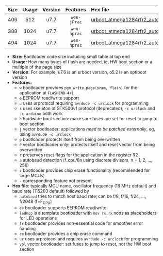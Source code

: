 |Size|Usage|Version|Features|Hex file|
|:-:|:-:|:-:|:-:|:--|
|406|512|u7.7|`weu-jPrac`|[urboot_atmega1284rfr2_autobaud_ee_lednop_fr_ce_ur_vbl.hex](https://raw.githubusercontent.com/stefanrueger/urboot.hex/main/mcus/atmega1284rfr2/autobaud/urboot_atmega1284rfr2_autobaud_ee_lednop_fr_ce_ur_vbl.hex)|
|388|1024|u7.7|`weu-hprac`|[urboot_atmega1284rfr2_autobaud_ee_lednop_fr_ce_ur.hex](https://raw.githubusercontent.com/stefanrueger/urboot.hex/main/mcus/atmega1284rfr2/autobaud/urboot_atmega1284rfr2_autobaud_ee_lednop_fr_ce_ur.hex)|
|494|1024|u7.7|`wes-hprac`|[urboot_atmega1284rfr2_autobaud_ee_lednop_fr_ce.hex](https://raw.githubusercontent.com/stefanrueger/urboot.hex/main/mcus/atmega1284rfr2/autobaud/urboot_atmega1284rfr2_autobaud_ee_lednop_fr_ce.hex)|

- **Size:** Bootloader code size including small table at top end
- **Usage:** How many bytes of flash are needed, ie, HW boot section or a multiple of the page size
- **Version:** For example, u7.6 is an urboot version, o5.2 is an optiboot version
- **Features:**
  + `w` bootloader provides `pgm_write_page(sram, flash)` for the application at `FLASHEND-4+1`
  + `e` EEPROM read/write support
  + `u` uses urprotocol requiring `avrdude -c urclock` for programming
  + `s` uses skeleton of STK500v1 protocol (deprecated); `-c urclock` and `-c arduino` both work
  + `h` hardware boot section: make sure fuses are set for reset to jump to boot section
  + `j` vector bootloader: applications *need to be patched externally*, eg, using `avrdude -c urclock`
  + `p` bootloader protects itself from being overwritten
  + `P` vector bootloader only: protects itself and reset vector from being overwritten
  + `r` preserves reset flags for the application in the register R2
  + `a` autobaud detection (f_cpu/8n using discrete divisors, n = 1, 2, ..., 256)
  + `c` bootloader provides chip erase functionality (recommended for large MCUs)
  + `-` corresponding feature not present
- **Hex file:** typically MCU name, oscillator frequency (16 MHz default) and baud rate (115200 default) followed by
  + `autobaud` tries to match host baud rate; can be f/8, f/16, f/24, ..., f/2048 (f=F<sub>CPU</sub>)
  + `ee` bootloader supports EEPROM read/write
  + `lednop` is a template bootloader with `mov rx,rx` nops as placeholders for LED operations
  + `fr` bootloader provides non-essential code for smoother error handing
  + `ce` bootloader provides a chip erase command
  + `ur` uses urprotocol and requires `avrdude -c urclock` for programming
  + `vbl` vector bootloader: set fuses to jump to reset, not the HW boot section
